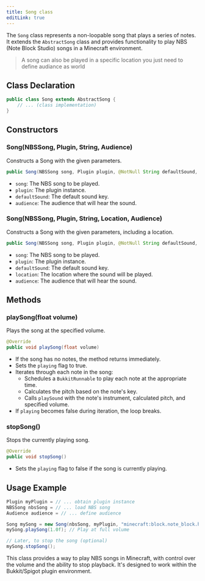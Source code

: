 ```yaml
---
title: Song class
editLink: true
---
```


The `Song` class represents a non-loopable song that plays a series of notes. It extends the `AbstractSong` class and provides functionality to play NBS (Note Block Studio) songs in a Minecraft environment.

> A song can also be played in a specific location you just need to define audiance as world
>

## Class Declaration

```java
public class Song extends AbstractSong {
    // ... (class implementation)
}
```

## Constructors

### Song(NBSSong, Plugin, String, Audience)

Constructs a Song with the given parameters.

```java
public Song(NBSSong song, Plugin plugin, @NotNull String defaultSound, Audience audience)
```

- `song`: The NBS song to be played.
- `plugin`: The plugin instance.
- `defaultSound`: The default sound key.
- `audience`: The audience that will hear the sound.

### Song(NBSSong, Plugin, String, Location, Audience)

Constructs a Song with the given parameters, including a location.

```java
public Song(NBSSong song, Plugin plugin, @NotNull String defaultSound, @NotNull Location location, Audience audience)
```

- `song`: The NBS song to be played.
- `plugin`: The plugin instance.
- `defaultSound`: The default sound key.
- `location`: The location where the sound will be played.
- `audience`: The audience that will hear the sound.

## Methods

### playSong(float volume)

Plays the song at the specified volume.

```java
@Override
public void playSong(float volume)
```

- If the song has no notes, the method returns immediately.
- Sets the `playing` flag to true.
- Iterates through each note in the song:
  - Schedules a `BukkitRunnable` to play each note at the appropriate time.
  - Calculates the pitch based on the note's key.
  - Calls `playSound` with the note's instrument, calculated pitch, and specified volume.
- If `playing` becomes false during iteration, the loop breaks.

### stopSong()

Stops the currently playing song.

```java
@Override
public void stopSong()
```

- Sets the `playing` flag to false if the song is currently playing.

## Usage Example

```java
Plugin myPlugin = // ... obtain plugin instance
NBSSong nbsSong = // ... load NBS song
Audience audience = // ... define audience

Song mySong = new Song(nbsSong, myPlugin, "minecraft:block.note_block.harp", audience);
mySong.playSong(1.0f); // Play at full volume

// Later, to stop the song (optional)
mySong.stopSong();
```

This class provides a way to play NBS songs in Minecraft, with control over the volume and the ability to stop playback. It's designed to work within the Bukkit/Spigot plugin environment.